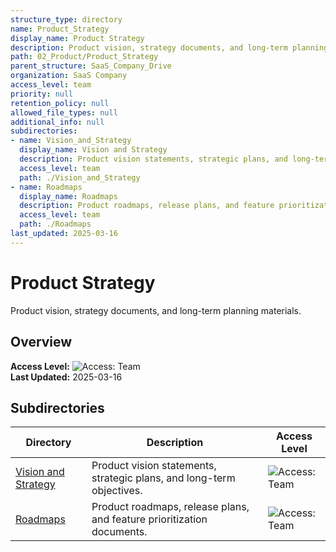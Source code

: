 ```yaml
---
structure_type: directory
name: Product_Strategy
display_name: Product Strategy
description: Product vision, strategy documents, and long-term planning materials.
path: 02_Product/Product_Strategy
parent_structure: SaaS_Company_Drive
organization: SaaS Company
access_level: team
priority: null
retention_policy: null
allowed_file_types: null
additional_info: null
subdirectories:
- name: Vision_and_Strategy
  display_name: Vision and Strategy
  description: Product vision statements, strategic plans, and long-term objectives.
  access_level: team
  path: ./Vision_and_Strategy
- name: Roadmaps
  display_name: Roadmaps
  description: Product roadmaps, release plans, and feature prioritization documents.
  access_level: team
  path: ./Roadmaps
last_updated: 2025-03-16
---
```


# Product Strategy

Product vision, strategy documents, and long-term planning materials.

## Overview

**Access Level:** ![Access: Team](https://img.shields.io/badge/Access-Team-blue)  
**Last Updated:** 2025-03-16  

## Subdirectories

| Directory | Description | Access Level |
|-----------|-------------|--------------|
| [Vision and Strategy](./Vision_and_Strategy/) | Product vision statements, strategic plans, and long-term objectives. | ![Access: Team](https://img.shields.io/badge/Access-Team-blue) |
| [Roadmaps](./Roadmaps/) | Product roadmaps, release plans, and feature prioritization documents. | ![Access: Team](https://img.shields.io/badge/Access-Team-blue) |
